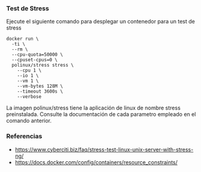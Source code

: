 ### Test de Stress

Ejecute el siguiente comando para desplegar un contenedor para un test de stress
```
docker run \
  -ti \
  --rm \
  --cpu-quota=50000 \
  --cpuset-cpus=0 \
  polinux/stress stress \
    --cpu 1 \
    --io 1 \
    --vm 1 \
    --vm-bytes 128M \
    --timeout 3600s \
    --verbose
```

La imagen polinux/stress tiene la aplicación de linux de nombre stress preinstalada. Consulte la documentación de cada
parametro empleado en el comando anterior.

### Referencias
* https://www.cyberciti.biz/faq/stress-test-linux-unix-server-with-stress-ng/
* https://docs.docker.com/config/containers/resource_constraints/
